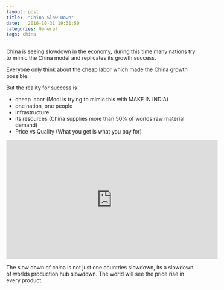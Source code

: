 ```yaml
---
layout: post
title:  "China Slow Down"
date:   2016-10-31 19:31:50
categories: General
tags: china
---
```


China is seeing slowdown in the economy, during this time many nations try to mimic the China model and replicates its growth success.

Everyone only think about the cheap labor which made the China growth possible.

But the reality for success is

- cheap labor (Modi is trying to mimic this with MAKE IN INDIA)
- one nation, one people
- infrastructure
- its resources (China supplies more than 50% of worlds raw material demand)
- Price vs Quality (What you get is what you pay for)

<iframe width="560" height="315" src="https://www.youtube.com/embed/t487ILVf87k?rel=0" frameborder="0" allowfullscreen></iframe>

The slow down of china is not just one countries slowdown, its a slowdown of worlds production hub slowdown. The world will see the price rise in every product. 

